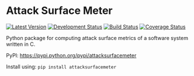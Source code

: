 Attack Surface Meter
====================

[![Latest Version](https://pypip.in/version/attacksurfacemeter/badge.svg?text=version)](https://pypi.python.org/pypi/attacksurfacemeter/)
[![Development Status](https://pypip.in/status/attacksurfacemeter/badge.svg)](https://pypi.python.org/pypi/attacksurfacemeter/)
[![Build Status](https://secure.travis-ci.org/andymeneely/attack-surface-metrics.svg?branch=master)](https://travis-ci.org/andymeneely/attack-surface-metrics)
[![Coverage Status](https://img.shields.io/coveralls/andymeneely/attack-surface-metrics.svg)](https://coveralls.io/r/andymeneely/attack-surface-metrics)

Python package for computing attack surface metrics of a software system written in C.

PyPI: https://pypi.python.org/pypi/attacksurfacemeter

Install using: `pip install attacksurfacemeter`
